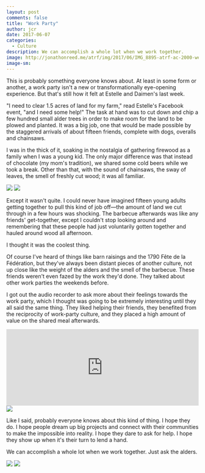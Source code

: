 ```yaml
---
layout: post
comments: false
title: "Work Party"
author: jcr
date: 2017-06-07
categories:
  - Culture
description: We can accomplish a whole lot when we work together.
image: http://jonathonreed.me/atrf/img/2017/06/IMG_8895-atrf-ac-2000-web.jpg
image-sm:
---
```


This is probably something everyone knows about. At least in some form or another, a work party isn't a new or transformationally eye-opening experience. But that's still how it felt at Estelle and Daimen's last week.

"I need to clear 1.5 acres of land for my farm," read Estelle's Facebook event, "and I need some help!" The task at hand was to cut down and chip a few hundred small alder trees in order to make room for the land to be plowed and planted. It was a big job, one that would be made possible by the staggered arrivals of about fifteen friends, complete with dogs, overalls and chainsaws.

I was in the thick of it, soaking in the nostalgia of gathering firewood as a family when I was a young kid. The only major difference was that instead of chocolate (my mom's tradition), we shared some cold beers while we took a break. Other than that, with the sound of chainsaws, the sway of leaves, the smell of freshly cut wood; it was all familiar. 

<img src="http://jonathonreed.me/atrf/img/2017/06/IMG_8898-atrf-ac-2000-web.jpg">

<img src="http://jonathonreed.me/atrf/img/2017/06/IMG_8903-atrf-ac-2000-web.jpg">

Except it wasn't quite. I could never have imagined fifteen young adults getting together to pull this kind of job off—the amount of land we cut through in a few hours was shocking. The barbecue afterwards was like any friends' get-together, except I couldn't stop looking around and remembering that these people had just voluntarily gotten together and hauled around wood all afternoon.

I thought it was the coolest thing. 

Of course I've heard of things like barn raisings and the 1790 Fête de la Fédération, but they've always been distant pieces of another culture, not up close like the weight of the alders and the smell of the barbecue. These friends weren't even fazed by the work they'd done. They talked about other work parties the weekends before.

I got out the audio recorder to ask more about their feelings towards the work party, which I thought was going to be extremely interesting until they all said the same thing. They liked helping their friends, they benefited from the reciprocity of work-party culture, and they placed a high amount of value on the shared meal afterwards.

<iframe width="100%" height="200" scrolling="no" frameborder="no" src="https://w.soundcloud.com/player/?url=https%3A//api.soundcloud.com/tracks/348767787&amp;color=%23ff5500&amp;auto_play=false&amp;hide_related=false&amp;show_comments=true&amp;show_user=true&amp;show_reposts=false&amp;show_teaser=true&amp;visual=true"></iframe>

<img src="http://jonathonreed.me/atrf/img/2017/06/IMG_3194-atrf-jcr-2000-web.jpg">

Like I said, probably everyone knows about this kind of thing. I hope they do. I hope people dream up big projects and connect with their communities to make the impossible into reality. I hope they dare to ask for help. I hope they show up when it's their turn to lend a hand. 

We can accomplish a whole lot when we work together. Just ask the alders.

<img src="http://jonathonreed.me/atrf/img/2017/06/IMG_3224-atrf-jcr-2000-web.jpg">

<img src="http://jonathonreed.me/atrf/img/2017/06/IMG_3228-atrf-jcr-2000-web.jpg">
